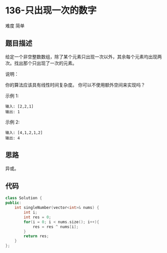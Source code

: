 # 136-只出现一次的数字

难度 简单



## 题目描述

给定一个非空整数数组，除了某个元素只出现一次以外，其余每个元素均出现两次。找出那个只出现了一次的元素。

说明：

你的算法应该具有线性时间复杂度。 你可以不使用额外空间来实现吗？

示例 1:
```
输入: [2,2,1]
输出: 1
```
示例 2:
```
输入: [4,1,2,1,2]
输出: 4
```



## 思路

异或。



## 代码

```c++
class Solution {
public:
    int singleNumber(vector<int>& nums) {
        int i;
        int res = 0;
        for(i = 0; i < nums.size(); i++){
            res = res ^ nums[i];
        }
        return res;
    }
};
```

